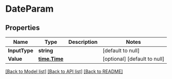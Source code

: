 # DateParam

## Properties
Name | Type | Description | Notes
------------ | ------------- | ------------- | -------------
**InputType** | **string** |  | [default to null]
**Value** | [**time.Time**](time.Time.md) |  | [optional] [default to null]

[[Back to Model list]](../README.md#documentation-for-models) [[Back to API list]](../README.md#documentation-for-api-endpoints) [[Back to README]](../README.md)


